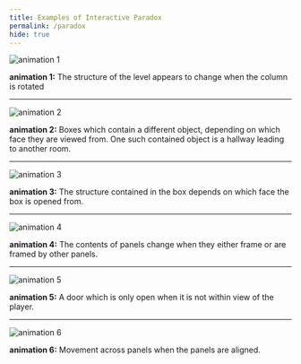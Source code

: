 ```yaml
---
title: Examples of Interactive Paradox
permalink: /paradox
hide: true
---
```


![animation 1](/paradox/MV2.gif)

**animation 1:** The structure of the level appears to change when the column is rotated

***

![animation 2](/paradox/AC1.gif)

**animation 2:** Boxes which contain a different object, depending on which face they are viewed from.
One such contained object is a hallway leading to another room.

***

![animation 3](/paradox/MV3.gif)

**animation 3:** The structure contained in the box depends on which face the box is opened from.

***

![animation 4](http://cdn.akamai.steamstatic.com/steam/apps/557600/extras/Gorogoa_3S.png?t=1513702083)

**animation 4:** The contents of panels change when they either frame or are framed by other panels.

***

![animation 5](/paradox/AC2.gif)

**animation 5:** A door which is only open when it is not within view of the player.

***

![animation 6](http://cdn.akamai.steamstatic.com/steam/apps/557600/extras/Gorogoa_2S.png?t=1513702083)

**animation 6:** Movement across panels when the panels are aligned.
